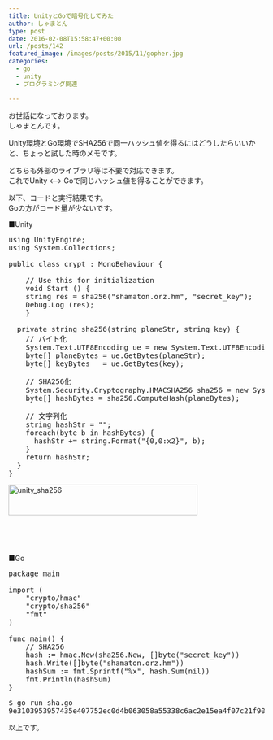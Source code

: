 ```yaml
---
title: UnityとGoで暗号化してみた
author: しゃまとん
type: post
date: 2016-02-08T15:58:47+00:00
url: /posts/142
featured_image: /images/posts/2015/11/gopher.jpg
categories:
  - go
  - unity
  - プログラミング関連

---
```

お世話になっております。  
しゃまとんです。

Unity環境とGo環境でSHA256で同一ハッシュ値を得るにはどうしたらいいかと、ちょっと試した時のメモです。

どちらも外部のライブラリ等は不要で対応できます。  
これでUnity <&#8211;> Goで同じハッシュ値を得ることができます。

以下、コードと実行結果です。  
Goの方がコード量が少ないです。

■Unity

<pre class="brush: csharp; gutter: true">using UnityEngine;
using System.Collections;

public class crypt : MonoBehaviour {

    // Use this for initialization
    void Start () {
    string res = sha256("shamaton.orz.hm", "secret_key");
    Debug.Log (res);
    }   

  private string sha256(string planeStr, string key) {
    // バイト化
    System.Text.UTF8Encoding ue = new System.Text.UTF8Encoding();
    byte[] planeBytes = ue.GetBytes(planeStr);
    byte[] keyBytes   = ue.GetBytes(key);

    // SHA256化
    System.Security.Cryptography.HMACSHA256 sha256 = new System.Security.Cryptography.HMACSHA256(keyBytes);
    byte[] hashBytes = sha256.ComputeHash(planeBytes);

    // 文字列化
    string hashStr = "";
    foreach(byte b in hashBytes) {
      hashStr += string.Format("{0,0:x2}", b);
    }
    return hashStr;
  }
}</pre>

[<img src="http://shamaton.orz.hm/blog/images/posts/2016/02/unity_sha256.png" alt="unity_sha256" width="372" height="60" class="alignleft size-full wp-image-152" />][1]

&nbsp;

&nbsp;

■Go

<pre class="brush: text; gutter: true">package main

import (
    "crypto/hmac"
    "crypto/sha256"
    "fmt"
)

func main() {
    // SHA256
    hash := hmac.New(sha256.New, []byte("secret_key"))
    hash.Write([]byte("shamaton.orz.hm"))
    hashSum := fmt.Sprintf("%x", hash.Sum(nil))
    fmt.Println(hashSum)
}</pre>

<pre class="brush: text; gutter: true">$ go run sha.go
9e3103953957435e407752ec0d4b063058a55338c6ac2e15ea4f07c21f90e10c</pre>

以上です。

 [1]: http://shamaton.orz.hm/blog/images/posts/2016/02/unity_sha256.png